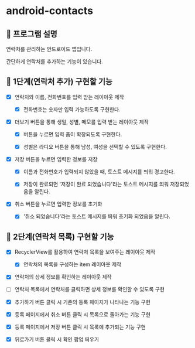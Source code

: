 # android-contacts

## 📄 프로그램 설명

연락처를 관리하는 안드로이드 앱입니다.

간단하게 연락처를 추가하는 기능이 있습니다.

## 🎯 1단계(연락처 추가) 구현할 기능

- [X] 연락처와 이름, 전화번호를 입력 받는 레이아웃 제작

    - [X] 전화번호는 숫자만 입력 가능하도록 구현한다.

- [X] 더보기 버튼을 통해 생일, 성별, 메모를 입력 받는 레이아웃 제작

    - [X] 버튼을 누르면 입력 폼이 확장되도록 구현한다.

    - [X] 성별은 라디오 버튼을 통해 남성, 여성을 선택할 수 있도록 구현한다.

- [X] 저장 버튼을 누르면 입력한 정보를 저장
    
    - [X] 이름과 전화번호가 입력되지 않았을 때, 토스트 메시지를 띄워 경고한다.
  
    - [X] 저장이 완료되면 '저장이 완료 되었습니다'라는 토스트 메시지를 띄워 저장되었음을 알린다.

- [X] 취소 버튼을 누르면 입력한 정보를 초기화

    - [X] '취소 되었습니다'라는 토스트 메시지를 띄워 초기화 되었음을 알린다.

## 🎯 2단계(연락처 목록) 구현할 기능

- [X] RecyclerView를 활용하여 연락처 목록을 보여주는 레이아웃 제작

    - [X] 연락처의 목록을 구성하는 item 레이아웃 제작

- [X] 연락처의 상세 정보를 확인하는 레이아웃 제작

- [ ] 연락처 목록에서 연락처를 클릭하면 상세 정보를 확인할 수 있도록 구현

- [X] 추가하기 버튼 클릭 시 기존의 등록 페이지가 나타나는 기능 구현

- [X] 등록 페이지에서 취소 버튼 클릭 시 목록으로 돌아가는 기능 구현

- [X] 등록 페이지에서 저장 버튼 클릭 시 목록에 추가되는 기능 구현

- [X] 뒤로가기 버튼 클릭 시 확인 팝업 띄우기